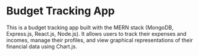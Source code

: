 # Budget Tracking App

This is a budget tracking app built with the MERN stack (MongoDB, Express.js, React.js, Node.js). It allows users to track their expenses and incomes, manage their profiles, and view graphical representations of their financial data using Chart.js.



